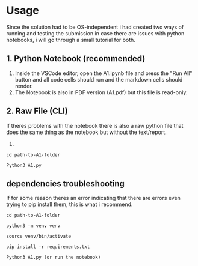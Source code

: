 # Usage

Since the solution had to be OS-independent i had created two ways of running and testing the submission in case there are issues with python notebooks, i will go through a small tutorial for both.

## 1. Python Notebook (recommended)

1. Inside the VSCode editor, open the A1.ipynb file and press the "Run All" button and all code cells should run and the markdown cells should render.
2. The Notebook is also in PDF version (A1.pdf) but this file is read-only.

## 2. Raw File (CLI)

If theres problems with the notebook there is also a raw python file that does the same thing as the notebook but without the text/report.

1. 
```cli
cd path-to-A1-folder

Python3 A1.py
```

## dependencies troubleshooting

If for some reason theres an error indicating that there are errors even trying to pip install them, this is what i recommend.

```cli
cd path-to-A1-folder

python3 -m venv venv

source venv/bin/activate

pip install -r requirements.txt

Python3 A1.py (or run the notebook)
```